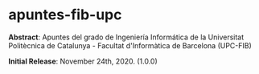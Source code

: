 # apuntes-fib-upc
**Abstract**: Apuntes del grado de Ingeniería Informática de la Universitat Politècnica de Catalunya - Facultat d'Informàtica de Barcelona (UPC-FIB)

**Initial Release**: November 24th, 2020. (1.0.0)


